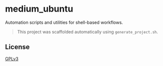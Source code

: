 # medium_ubuntu

Automation scripts and utilities for shell-based workflows.

> This project was scaffolded automatically using `generate_project.sh`.

## License

[GPLv3](LICENSE)

